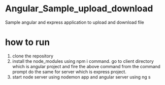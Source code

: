 # Angular_Sample_upload_download
Sample angular and express  application to upload and download file

# how to run 
1. clone the repository
2. install the node_modules using npm i command.
   go to client directory which is angular project and fire the above command from the command prompt
   do the same for server which is express project.
3. start node server using  nodemon app and angular server using ng s

